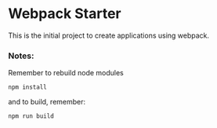# Webpack Starter

This is the initial project to create applications using webpack.

### Notes:

Remember to rebuild node modules

```
npm install
```

and to build, remember:

```
npm run build
```

